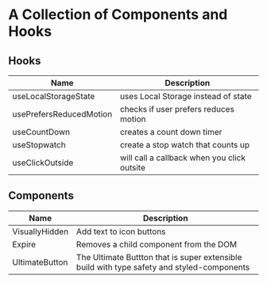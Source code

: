# A Collection of Components and Hooks

## Hooks

| Name                    | Description                                 |
| ----------------------- | ------------------------------------------- |
| useLocalStorageState    | uses Local Storage instead of state         |
| usePrefersReducedMotion | checks if user prefers reduces motion       |
| useCountDown            | creates a count down timer                  |
| useStopwatch            | create a stop watch that counts up          |
| useClickOutside         | will call a callback when you click outsite |

## Components

| Name           | Description                                                                                |
| -------------- | ------------------------------------------------------------------------------------------ |
| VisuallyHidden | Add text to icon buttons                                                                   |
| Expire         | Removes a child component from the DOM                                                     |
| UltimateButton | The Ultimate Buttton that is super extensible build with type safety and styled-components |
